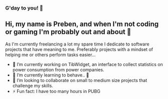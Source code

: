 ### G'day to you! 👋

## Hi, my name is Preben, and when I'm not coding or gaming I'm probably out and about 🥴

As I'm currently freelancing a lot my spare time I dedicate to software projects that have meaning to me. Preferably projects with a mindset of helping me or others perform tasks easier...

- 🔭 I’m currently working on TibWidget, an interface to collect statistics on power consumption from power companies.
- 🌱 I’m currently learning to behave.. 🤣
- 👯 I’m looking to collaborate on small to medium size projects that challenge my skills.
- ⚡ Fun fact: I have too many hours in PUBG
